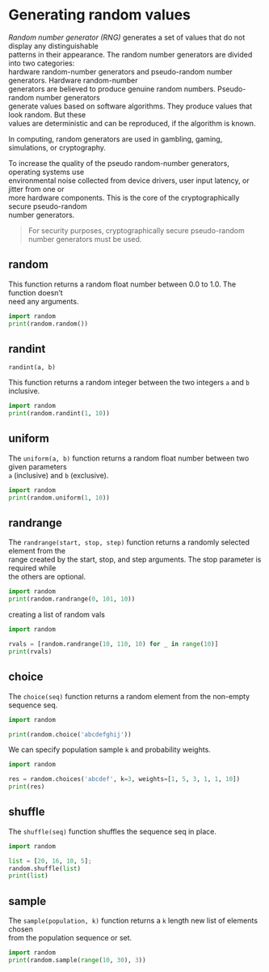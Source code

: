 # Generating random values

*Random number generator (RNG)* generates a set of values that do not display any distinguishable  
patterns in their appearance. The random number generators are divided into two categories:  
hardware random-number generators and pseudo-random number generators. Hardware random-number  
generators are believed to produce genuine random numbers. Pseudo-random number generators  
generate values based on software algorithms. They produce values that look random. But these  
values are deterministic and can be reproduced, if the algorithm is known.

In computing, random generators are used in gambling, gaming, simulations, or cryptography.  

To increase the quality of the pseudo random-number generators, operating systems use  
environmental noise collected from device drivers, user input latency, or jitter from one or  
more hardware components. This is the core of the cryptographically secure pseudo-random  
number generators.

> For security purposes, cryptographically secure pseudo-random number generators must be used.  

## random 

This function returns a random float number between 0.0 to 1.0. The function doesn’t  
need any arguments.


```python
import random
print(random.random())
```

## randint

`randint(a, b)`  

This function returns a random integer between the two integers `a` and `b` inclusive.


```python
import random
print(random.randint(1, 10))
```

## uniform

The `uniform(a, b)` function returns a random float number between two given parameters    
`a` (inclusive) and `b` (exclusive).


```python
import random
print(random.uniform(1, 10))
```

## randrange

The `randrange(start, stop, step)` function returns a randomly selected element from the  
range created by the start, stop, and step arguments. The stop parameter is required while  
the others are optional.


```python
import random
print(random.randrange(0, 101, 10))
```

creating a list of random vals

```python
import random

rvals = [random.randrange(10, 110, 10) for _ in range(10)]
print(rvals)
```

## choice

The `choice(seq)` function returns a random element from the non-empty sequence seq.  

```python
import random

print(random.choice('abcdefghij'))
```

We can specify population sample `k` and probability weights.  

```python
import random

res = random.choices('abcdef', k=3, weights=[1, 5, 3, 1, 1, 10])
print(res)
```


## shuffle

The `shuffle(seq)` function shuffles the sequence seq in place.  


```python
import random

list = [20, 16, 10, 5];
random.shuffle(list)
print(list)
```

## sample

The `sample(population, k)` function returns a `k` length new list of elements chosen  
from the population sequence or set.

```python
import random
print(random.sample(range(10, 30), 3))
```

